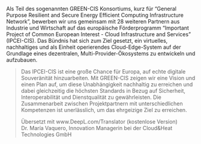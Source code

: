 Als Teil des sogenannten GREEN-CIS Konsortiums, kurz für “General Purpose Resilient and Secure Energy Efficient Computing Infrastructure Network”, bewerben wir uns gemeinsam mit 28 weiteren Partnern aus Industrie und Wirtschaft auf das europäische Förderprogramm “Important Project of Common European Interest - Cloud Infrastructure and Services” (IPCEI-CIS).
Das Bündnis hat sich zum Ziel gesetzt, ein virtuelles, nachhaltiges und als Einheit operierendes Cloud-Edge-System auf der Grundlage eines dezentralen, Multi-Provider-Ökosystems zu entwickeln und aufzubauen.

<blockquote class="blockquote mb-3">
	<p>Das IPCEI-CIS ist eine große Chance für Europa, auf echte digitale Souveränität hinzuarbeiten. Mit GREEN-CIS zeigen wir eine Vision und einen Plan auf, um diese Unabhängigkeit nachhaltig zu erreichen und dabei gleichzeitig die höchsten Standards in Bezug auf Sicherheit, Interoperabilität und Dienstqualität zu gewährleisten. Die Zusammenarbeit zwischen Projektpartnern mit unterschiedlichen Kompetenzen ist unerlässlich, um das ehrgeizige Ziel zu erreichen.</p>
Übersetzt mit www.DeepL.com/Translator (kostenlose Version)	<footer class="blockquote-footer">Dr. María Vaquero, Innovation Managerin bei der Cloud&Heat Technologies GmbH</footer>
</blockquote>
